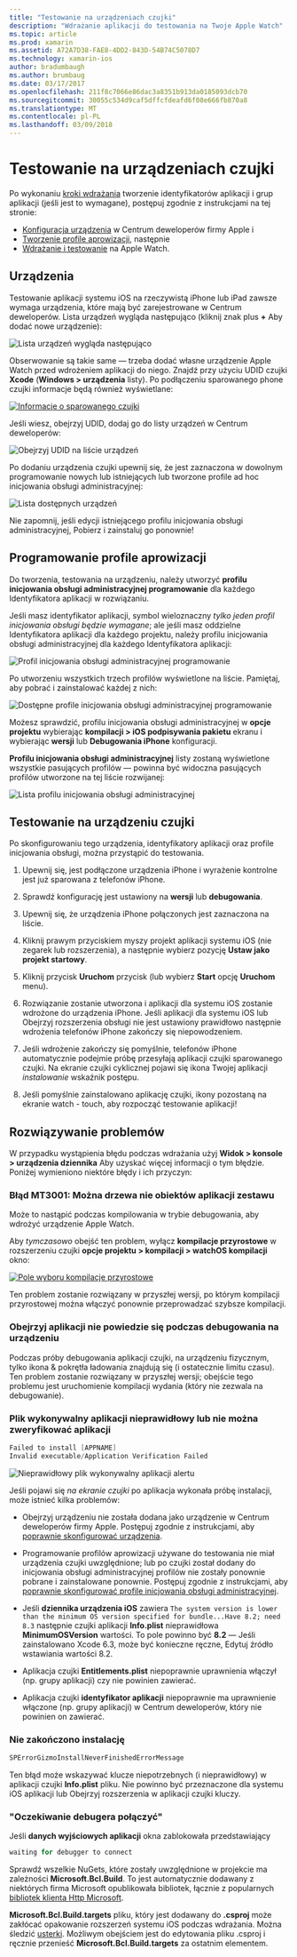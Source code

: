 ```yaml
---
title: "Testowanie na urządzeniach czujki"
description: "Wdrażanie aplikacji do testowania na Twoje Apple Watch"
ms.topic: article
ms.prod: xamarin
ms.assetid: A72A7D38-FAE8-4DD2-843D-54B74C5078D7
ms.technology: xamarin-ios
author: bradumbaugh
ms.author: brumbaug
ms.date: 03/17/2017
ms.openlocfilehash: 211f8c7066e86dac3a8351b913da0185093dcb70
ms.sourcegitcommit: 30055c534d9caf5dffcfdeafd6f08e666fb870a8
ms.translationtype: MT
ms.contentlocale: pl-PL
ms.lasthandoff: 03/09/2018
---
```

# <a name="testing-on-watch-devices"></a>Testowanie na urządzeniach czujki

Po wykonaniu [kroki wdrażania](~/ios/watchos/deploy-test/index.md) tworzenie identyfikatorów aplikacji i grup aplikacji (jeśli jest to wymagane), postępuj zgodnie z instrukcjami na tej stronie:

- [Konfiguracja urządzenia](#devices) w Centrum deweloperów firmy Apple i
- [Tworzenie profile aprowizacji](#profiles), następnie
- [Wdrażanie i testowanie](#testing) na Apple Watch.

<a name="devices" />

## <a name="devices"></a>Urządzenia

Testowanie aplikacji systemu iOS na rzeczywistą iPhone lub iPad zawsze wymaga urządzenia, które mają być zarejestrowane w Centrum deweloperów. Lista urządzeń wygląda następująco (kliknij znak plus  **+**  Aby dodać nowe urządzenie):

![](device-images/devices-sml.png "Lista urządzeń wygląda następująco")

Obserwowanie są takie same — trzeba dodać własne urządzenie Apple Watch przed wdrożeniem aplikacji do niego. Znajdź przy użyciu UDID czujki **Xcode** (**Windows > urządzenia** listy). Po podłączeniu sparowanego phone czujki informacje będą również wyświetlane:

[![](device-images/xcode-devices-sml.png "Informacje o sparowanego czujki")](device-images/xcode-devices.png#lightbox)

Jeśli wiesz, obejrzyj UDID, dodaj go do listy urządzeń w Centrum deweloperów:

![](device-images/devices-watch-sml.png "Obejrzyj UDID na liście urządzeń")

Po dodaniu urządzenia czujki upewnij się, że jest zaznaczona w dowolnym programowanie nowych lub istniejących lub tworzone profile ad hoc inicjowania obsługi administracyjnej:

![](device-images/devices-provisioning.png "Lista dostępnych urządzeń")

Nie zapomnij, jeśli edycji istniejącego profilu inicjowania obsługi administracyjnej, Pobierz i zainstaluj go ponownie!

<a name="profiles" />

## <a name="development-provisioning-profiles"></a>Programowanie profile aprowizacji

Do tworzenia, testowania na urządzeniu, należy utworzyć **profilu inicjowania obsługi administracyjnej programowanie** dla każdego Identyfikatora aplikacji w rozwiązaniu.

Jeśli masz identyfikator aplikacji, symbol wieloznaczny *tylko jeden profil inicjowania obsługi będzie wymagane*; ale jeśli masz oddzielne Identyfikatora aplikacji dla każdego projektu, należy profilu inicjowania obsługi administracyjnej dla każdego Identyfikatora aplikacji:

![](device-images/provisioningprofile-development.png "Profil inicjowania obsługi administracyjnej programowanie")

Po utworzeniu wszystkich trzech profilów wyświetlone na liście. Pamiętaj, aby pobrać i zainstalować każdej z nich:

![](device-images/provisioningprofiles.png "Dostępne profile inicjowania obsługi administracyjnej programowanie")

Możesz sprawdzić, profilu inicjowania obsługi administracyjnej w **opcje projektu** wybierając **kompilacji > iOS podpisywania pakietu** ekranu i wybierając **wersji** lub **Debugowania iPhone** konfiguracji.

**Profilu inicjowania obsługi administracyjnej** listy zostaną wyświetlone wszystkie pasujących profilów — powinna być widoczna pasujących profilów utworzone na tej liście rozwijanej:

![](device-images/options-selectprofile.png "Lista profilu inicjowania obsługi administracyjnej")


<a name="testing" />

## <a name="testing-on-a-watch-device"></a>Testowanie na urządzeniu czujki

Po skonfigurowaniu tego urządzenia, identyfikatory aplikacji oraz profile inicjowania obsługi, można przystąpić do testowania.

1. Upewnij się, jest podłączone urządzenia iPhone i wyrażenie kontrolne jest już sparowana z telefonów iPhone.

2. Sprawdź konfigurację jest ustawiony na **wersji** lub **debugowania**.

3. Upewnij się, że urządzenia iPhone połączonych jest zaznaczona na liście.

4. Kliknij prawym przyciskiem myszy projekt aplikacji systemu iOS (nie zegarek lub rozszerzenia), a następnie wybierz pozycję **Ustaw jako projekt startowy**.

5. Kliknij przycisk **Uruchom** przycisk (lub wybierz **Start** opcję **Uruchom** menu).

6. Rozwiązanie zostanie utworzona i aplikacji dla systemu iOS zostanie wdrożone do urządzenia iPhone.
  Jeśli aplikacji dla systemu iOS lub Obejrzyj rozszerzenia obsługi nie jest ustawiony prawidłowo następnie wdrożenia telefonów iPhone zakończy się niepowodzeniem.

7. Jeśli wdrożenie zakończy się pomyślnie, telefonów iPhone automatycznie podejmie próbę przesyłają aplikacji czujki sparowanego czujki. Na ekranie czujki cyklicznej pojawi się ikona Twojej aplikacji *instalowanie* wskaźnik postępu.

8. Jeśli pomyślnie zainstalowano aplikację czujki, ikony pozostaną na ekranie watch - touch, aby rozpocząć testowanie aplikacji!


## <a name="troubleshooting"></a>Rozwiązywanie problemów

W przypadku wystąpienia błędu podczas wdrażania użyj **Widok > konsole > urządzenia dziennika** Aby uzyskać więcej informacji o tym błędzie. Poniżej wymieniono niektóre błędy i ich przyczyn:

### <a name="error-mt3001-could-not-aot-the-assembly"></a>Błąd MT3001: Można drzewa nie obiektów aplikacji zestawu

Może to nastąpić podczas kompilowania w trybie debugowania, aby wdrożyć urządzenie Apple Watch.

Aby *tymczasowo* obejść ten problem, wyłącz **kompilacje przyrostowe** w rozszerzeniu czujki **opcje projektu > kompilacji > watchOS kompilacji** okno:

[![](device-images/disable-incremental-sml.png "Pole wyboru kompilacje przyrostowe")](device-images/disable-incremental.png#lightbox)

Ten problem zostanie rozwiązany w przyszłej wersji, po którym kompilacji przyrostowej można włączyć ponownie przeprowadzać szybsze kompilacji.


### <a name="watch-app-fails-to-start-while-debugging-on-device"></a>Obejrzyj aplikacji nie powiedzie się podczas debugowania na urządzeniu

Podczas próby debugowania aplikacji czujki, na urządzeniu fizycznym, tylko ikona & pokrętła ładowania znajdują się (i ostatecznie limitu czasu). Ten problem zostanie rozwiązany w przyszłej wersji; obejście tego problemu jest uruchomienie kompilacji wydania (który nie zezwala na debugowanie).


### <a name="invalid-application-executable-or-application-verification-failed"></a>Plik wykonywalny aplikacji nieprawidłowy lub nie można zweryfikować aplikacji

```csharp
Failed to install [APPNAME]
Invalid executable/Application Verification Failed
```

![](device-images/invalid-application-executable.png "Nieprawidłowy plik wykonywalny aplikacji alertu")

Jeśli pojawi się *na ekranie czujki* po aplikacja wykonała próbę instalacji, może istnieć kilka problemów:

- Obejrzyj urządzeniu nie została dodana jako urządzenie w Centrum deweloperów firmy Apple. Postępuj zgodnie z instrukcjami, aby [poprawnie skonfigurować urządzenia](#devices).

- Programowanie profilów aprowizacji używane do testowania nie miał urządzenia czujki uwzględnione; lub po czujki został dodany do inicjowania obsługi administracyjnej profilów nie zostały ponownie pobrane i zainstalowane ponownie. Postępuj zgodnie z instrukcjami, aby [poprawnie skonfigurować profile inicjowania obsługi administracyjnej](#profiles).

- Jeśli **dziennika urządzenia iOS** zawiera `The system version is lower than the minimum OS version specified for bundle...Have 8.2; need 8.3` następnie czujki aplikacji **Info.plist** nieprawidłowa **MinimumOSVersion** wartości.
  To pole powinno być **8.2** — Jeśli zainstalowano Xcode 6.3, może być konieczne ręczne, Edytuj źródło wstawiania wartości 8.2.

- Aplikacja czujki **Entitlements.plist** niepoprawnie uprawnienia włączył (np. grupy aplikacji) czy nie powinien zawierać.

- Aplikacja czujki **identyfikator aplikacji** niepoprawnie ma uprawnienie włączone (np. grupy aplikacji) w Centrum deweloperów, który nie powinien on zawierać.



### <a name="install-never-finished"></a>Nie zakończono instalację

```csharp
SPErrorGizmoInstallNeverFinishedErrorMessage
```

Ten błąd może wskazywać klucze niepotrzebnych (i nieprawidłowy) w aplikacji czujki **Info.plist** pliku. Nie powinno być przeznaczone dla systemu iOS aplikacji lub Obejrzyj rozszerzenia w aplikacji czujki kluczy.

<!--eg. NSLocationAlwaysUsageDescription -->


### <a name="waiting-for-debugger-to-connect"></a>"Oczekiwanie debugera połączyć"

Jeśli **danych wyjściowych aplikacji** okna zablokowała przedstawiający

```csharp
waiting for debugger to connect
```

Sprawdź wszelkie NuGets, które zostały uwzględnione w projekcie ma zależności **Microsoft.Bcl.Build**. To jest automatycznie dodawany z niektórych firma Microsoft opublikowała bibliotek, łącznie z popularnych [bibliotek klienta Http Microsoft](http://www.nuget.org/packages/Microsoft.Net.Http/).

**Microsoft.Bcl.Build.targets** pliku, który jest dodawany do **.csproj** może zakłócać opakowanie rozszerzeń systemu iOS podczas wdrażania. Można śledzić [usterki](https://bugzilla.xamarin.com/show_bug.cgi?id=29912).
Możliwym obejściem jest do edytowania pliku .csproj i ręcznie przenieść **Microsoft.Bcl.Build.targets** za ostatnim elementem.

